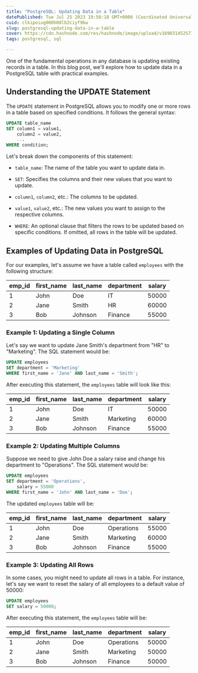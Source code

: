 ```yaml
---
title: "PostgreSQL: Updating Data in a Table"
datePublished: Tue Jul 25 2023 19:50:18 GMT+0000 (Coordinated Universal Time)
cuid: clkipoiug000h08lb2ciyf9bw
slug: postgresql-updating-data-in-a-table
cover: https://cdn.hashnode.com/res/hashnode/image/upload/v1690314525710/e779f9ac-e8c5-4215-bf6c-ec0e8fd7998f.png
tags: postgresql, sql

---
```


One of the fundamental operations in any database is updating existing records in a table. In this blog post, we'll explore how to update data in a PostgreSQL table with practical examples.

## Understanding the UPDATE Statement

The `UPDATE` statement in PostgreSQL allows you to modify one or more rows in a table based on specified conditions. It follows the general syntax:

```sql
UPDATE table_name
SET column1 = value1,
    column2 = value2,
    ...
WHERE condition;
```

Let's break down the components of this statement:

* `table_name`: The name of the table you want to update data in.
    
* `SET`: Specifies the columns and their new values that you want to update.
    
* `column1`, `column2`, etc.: The columns to be updated.
    
* `value1`, `value2`, etc.: The new values you want to assign to the respective columns.
    
* `WHERE`: An optional clause that filters the rows to be updated based on specific conditions. If omitted, all rows in the table will be updated.
    

## Examples of Updating Data in PostgreSQL

For our examples, let's assume we have a table called `employees` with the following structure:

| emp\_id | first\_name | last\_name | department | salary |
| --- | --- | --- | --- | --- |
| 1 | John | Doe | IT | 50000 |
| 2 | Jane | Smith | HR | 60000 |
| 3 | Bob | Johnson | Finance | 55000 |

### Example 1: Updating a Single Column

Let's say we want to update Jane Smith's department from "HR" to "Marketing". The SQL statement would be:

```sql
UPDATE employees
SET department = 'Marketing'
WHERE first_name = 'Jane' AND last_name = 'Smith';
```

After executing this statement, the `employees` table will look like this:

| emp\_id | first\_name | last\_name | department | salary |
| --- | --- | --- | --- | --- |
| 1 | John | Doe | IT | 50000 |
| 2 | Jane | Smith | Marketing | 60000 |
| 3 | Bob | Johnson | Finance | 55000 |

### Example 2: Updating Multiple Columns

Suppose we need to give John Doe a salary raise and change his department to "Operations". The SQL statement would be:

```sql
UPDATE employees
SET department = 'Operations',
    salary = 55000
WHERE first_name = 'John' AND last_name = 'Doe';
```

The updated `employees` table will be:

| emp\_id | first\_name | last\_name | department | salary |
| --- | --- | --- | --- | --- |
| 1 | John | Doe | Operations | 55000 |
| 2 | Jane | Smith | Marketing | 60000 |
| 3 | Bob | Johnson | Finance | 55000 |

### Example 3: Updating All Rows

In some cases, you might need to update all rows in a table. For instance, let's say we want to reset the salary of all employees to a default value of 50000:

```sql
UPDATE employees
SET salary = 50000;
```

After executing this statement, the `employees` table will be:

| emp\_id | first\_name | last\_name | department | salary |
| --- | --- | --- | --- | --- |
| 1 | John | Doe | Operations | 50000 |
| 2 | Jane | Smith | Marketing | 50000 |
| 3 | Bob | Johnson | Finance | 50000 |
